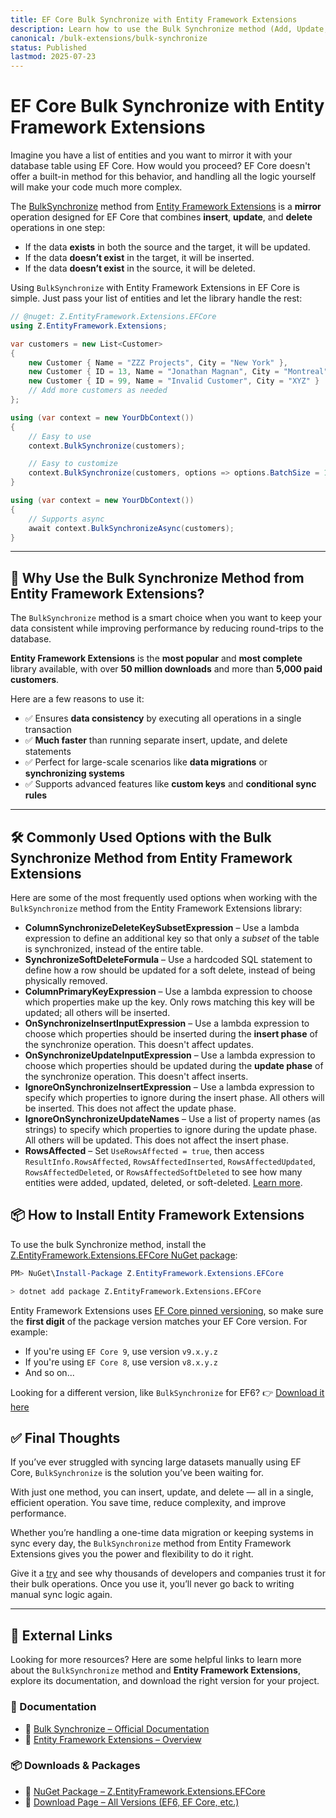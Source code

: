 ```yaml
---
title: EF Core Bulk Synchronize with Entity Framework Extensions  
description: Learn how to use the Bulk Synchronize method (Add, Update, Delete) from Entity Framework Extensions to efficiently sync your entities with the database.  
canonical: /bulk-extensions/bulk-synchronize  
status: Published  
lastmod: 2025-07-23
---
```


# EF Core Bulk Synchronize with Entity Framework Extensions

Imagine you have a list of entities and you want to mirror it with your database table using EF Core. How would you proceed? EF Core doesn't offer a built-in method for this behavior, and handling all the logic yourself will make your code much more complex.

The [BulkSynchronize](https://entityframework-extensions.net/bulk-synchronize) method from [Entity Framework Extensions](https://entityframework-extensions.net/bulk-merge) is a **mirror** operation designed for EF Core that combines **insert**, **update**, and **delete** operations in one step:

* If the data **exists** in both the source and the target, it will be updated.
* If the data **doesn’t exist** in the target, it will be inserted.
* If the data **doesn’t exist** in the source, it will be deleted.

Using `BulkSynchronize` with Entity Framework Extensions in EF Core is simple. Just pass your list of entities and let the library handle the rest:

```csharp
// @nuget: Z.EntityFramework.Extensions.EFCore
using Z.EntityFramework.Extensions;

var customers = new List<Customer>
{
    new Customer { Name = "ZZZ Projects", City = "New York" },
    new Customer { ID = 13, Name = "Jonathan Magnan", City = "Montreal" },
    new Customer { ID = 99, Name = "Invalid Customer", City = "XYZ" }
    // Add more customers as needed
};

using (var context = new YourDbContext())
{
    // Easy to use
    context.BulkSynchronize(customers);

    // Easy to customize
    context.BulkSynchronize(customers, options => options.BatchSize = 100);
}

using (var context = new YourDbContext())
{
    // Supports async
    await context.BulkSynchronizeAsync(customers);
}
```

---

## 🚀 Why Use the Bulk Synchronize Method from Entity Framework Extensions?

The `BulkSynchronize` method is a smart choice when you want to keep your data consistent while improving performance by reducing round-trips to the database.

**Entity Framework Extensions** is the **most popular** and **most complete** library available, with over **50 million downloads** and more than **5,000 paid customers**.

Here are a few reasons to use it:

* ✅ Ensures **data consistency** by executing all operations in a single transaction
* ✅ **Much faster** than running separate insert, update, and delete statements
* ✅ Perfect for large-scale scenarios like **data migrations** or **synchronizing systems**
* ✅ Supports advanced features like **custom keys** and **conditional sync rules**

---

## 🛠️ Commonly Used Options with the Bulk Synchronize Method from Entity Framework Extensions

Here are some of the most frequently used options when working with the `BulkSynchronize` method from the Entity Framework Extensions library:

* **ColumnSynchronizeDeleteKeySubsetExpression** – Use a lambda expression to define an additional key so that only a *subset* of the table is synchronized, instead of the entire table.
* **SynchronizeSoftDeleteFormula** – Use a hardcoded SQL statement to define how a row should be updated for a soft delete, instead of being physically removed.
* **ColumnPrimaryKeyExpression** – Use a lambda expression to choose which properties make up the key. Only rows matching this key will be updated; all others will be inserted.
* **OnSynchronizeInsertInputExpression** – Use a lambda expression to choose which properties should be inserted during the **insert phase** of the synchronize operation. This doesn't affect updates.
* **OnSynchronizeUpdateInputExpression** – Use a lambda expression to choose which properties should be updated during the **update phase** of the synchronize operation. This doesn't affect inserts.
* **IgnoreOnSynchronizeInsertExpression** – Use a lambda expression to specify which properties to ignore during the insert phase. All others will be inserted. This does not affect the update phase.
* **IgnoreOnSynchronizeUpdateNames** – Use a list of property names (as strings) to specify which properties to ignore during the update phase. All others will be updated. This does not affect the insert phase.
* **RowsAffected** – Set `UseRowsAffected = true`, then access `ResultInfo.RowsAffected`, `RowsAffectedInserted`, `RowsAffectedUpdated`, `RowsAffectedDeleted`, or `RowsAffectedSoftDeleted` to see how many entities were added, updated, deleted, or soft-deleted.
  [Learn more](https://entityframework-extensions.net/rows-affected).

## 📦 How to Install Entity Framework Extensions

To use the bulk Synchronize method, install the [Z.EntityFramework.Extensions.EFCore NuGet package](https://www.nuget.org/packages/Z.EntityFramework.Extensions.EFCore/):

```powershell
PM> NuGet\Install-Package Z.EntityFramework.Extensions.EFCore
```

```bash
> dotnet add package Z.EntityFramework.Extensions.EFCore
```

Entity Framework Extensions uses [EF Core pinned versioning](https://entityframework-extensions.net/efcore-pinned-versioning), so make sure the **first digit** of the package version matches your EF Core version. For example:

* If you're using `EF Core 9`, use version `v9.x.y.z`
* If you're using `EF Core 8`, use version `v8.x.y.z`
* And so on...

Looking for a different version, like `BulkSynchronize` for EF6?
👉 [Download it here](https://entityframework-extensions.net/download)

## ✅ Final Thoughts

If you’ve ever struggled with syncing large datasets manually using EF Core, `BulkSynchronize` is the solution you’ve been waiting for.

With just one method, you can insert, update, and delete — all in a single, efficient operation. You save time, reduce complexity, and improve performance.

Whether you’re handling a one-time data migration or keeping systems in sync every day, the `BulkSynchronize` method from Entity Framework Extensions gives you the power and flexibility to do it right.

Give it a [try](https://entityframework-extensions.net/bulk-synchronize) and see why thousands of developers and companies trust it for their bulk operations. Once you use it, you’ll never go back to writing manual sync logic again.

---

## 🔗 External Links

Looking for more resources? Here are some helpful links to learn more about the `BulkSynchronize` method and **Entity Framework Extensions**, explore its documentation, and download the right version for your project.

### 📘 Documentation

* 🔗 [Bulk Synchronize – Official Documentation](https://entityframework-extensions.net/bulk-synchronize)
* 🔗 [Entity Framework Extensions – Overview](https://entityframework-extensions.net/)

### 📦 Downloads & Packages

* 🔗 [NuGet Package – Z.EntityFramework.Extensions.EFCore](https://www.nuget.org/packages/Z.EntityFramework.Extensions.EFCore)
* 🔗 [Download Page – All Versions (EF6, EF Core, etc.)](https://entityframework-extensions.net/download)